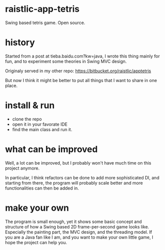 # raistlic-app-tetris

Swing based tetris game. 
Open source.

# history

Started from a post at tieba.baidu.com?kw=java, I wrote this thing mainly for fun, and to experiment some theories in Swing MVC design.

Originaly served in my other repo: https://bitbucket.org/raistlic/apptetris

But now I think it might be better to put all things that I want to share in one place.

# install & run

- clone the repo
- open it in your favorate IDE
- find the main class and run it.

# what can be improved

Well, a lot can be improved, but I probably won't have much time on this project anymore. 

In particular, I think refactors can be done to add more sophisticated DI, and starting from there, the program will probably scale better and more functionalities can then be added in.

# make your own

The program is small enough, yet it shows some basic concept and structure of how a Swing based 2D frame-per-second game looks like. Especially the painting part, the MVC design, and the threading model. If you are a Java fan like I am, and you want to make your own little game, I hope the project can help you.